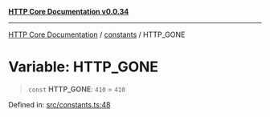 [**HTTP Core Documentation v0.0.34**](../../README.md)

***

[HTTP Core Documentation](../../modules.md) / [constants](../README.md) / HTTP\_GONE

# Variable: HTTP\_GONE

> `const` **HTTP\_GONE**: `410` = `410`

Defined in: [src/constants.ts:48](https://github.com/stonemjs/http-core/blob/424f80742be298e137f118c0e2e80266a8a78f3c/src/constants.ts#L48)
